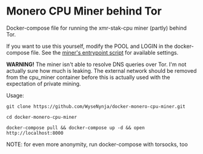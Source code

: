 # Monero CPU Miner behind Tor

Docker-compose file for running the xmr-stak-cpu miner (partly) behind Tor.

If you want to use this yourself, modify the POOL and LOGIN in the docker-compose file. See the [miner's entrypoint script](https://github.com/WyseNynja/xmr-stak-cpu/blob/master/docker-entrypoint.sh) for available settings.

**WARNING!** The miner isn't able to resolve DNS queries over Tor. I'm not actually sure how much is leaking. The external network should be removed from the cpu_miner container before this is actually used with the expectation of private mining.

Usage:

    git clone https://github.com/WyseNynja/docker-monero-cpu-miner.git

    cd docker-monero-cpu-miner

    docker-compose pull && docker-compose up -d && open http://localhost:8000

NOTE: for even more anonymity, run docker-compose with torsocks, too
